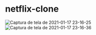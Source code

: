 # netflix-clone

![Captura de tela de 2021-01-17 23-16-25](https://user-images.githubusercontent.com/72949547/105217994-5a37d400-5b33-11eb-8c1f-479c7143018c.png)
![Captura de tela de 2021-01-17 23-16-36](https://user-images.githubusercontent.com/72949547/105218152-91a68080-5b33-11eb-9e42-8a628e82791f.png)

